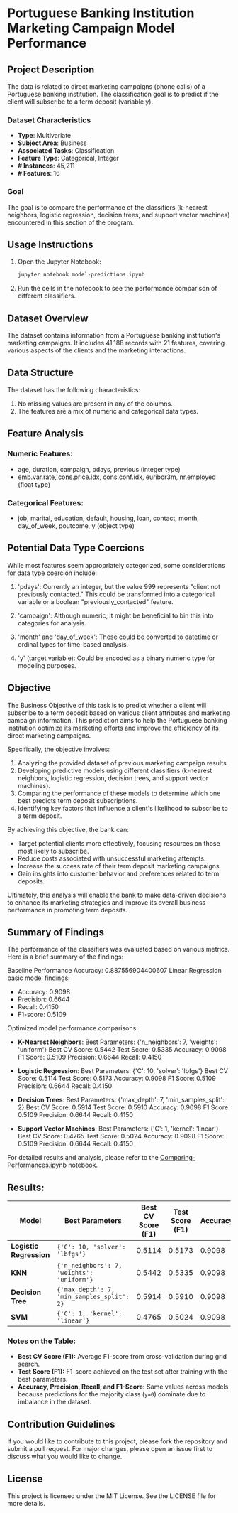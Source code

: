 # Portuguese Banking Institution Marketing Campaign Model Performance

## Project Description
The data is related to direct marketing campaigns (phone calls) of a Portuguese banking institution. The classification goal is to predict if the client will subscribe to a term deposit (variable y).

### Dataset Characteristics
- **Type**: Multivariate
- **Subject Area**: Business
- **Associated Tasks**: Classification
- **Feature Type**: Categorical, Integer
- **# Instances**: 45,211
- **# Features**: 16

### Goal
The goal is to compare the performance of the classifiers (k-nearest neighbors, logistic regression, decision trees, and support vector machines) encountered in this section of the program.

## Usage Instructions
1. Open the Jupyter Notebook:
    ```sh
    jupyter notebook model-predictions.ipynb
    ```
2. Run the cells in the notebook to see the performance comparison of different classifiers.

## Dataset Overview

The dataset contains information from a Portuguese banking institution's marketing campaigns. It includes 41,188 records with 21 features, covering various aspects of the clients and the marketing interactions.

## Data Structure

The dataset has the following characteristics:

1. No missing values are present in any of the columns.
2. The features are a mix of numeric and categorical data types.

## Feature Analysis

### Numeric Features:
- age, duration, campaign, pdays, previous (integer type)
- emp.var.rate, cons.price.idx, cons.conf.idx, euribor3m, nr.employed (float type)

### Categorical Features:
- job, marital, education, default, housing, loan, contact, month, day_of_week, poutcome, y (object type)

## Potential Data Type Coercions

While most features seem appropriately categorized, some considerations for data type coercion include:

1. 'pdays': Currently an integer, but the value 999 represents "client not previously contacted." This could be transformed into a categorical variable or a boolean "previously_contacted" feature.

2. 'campaign': Although numeric, it might be beneficial to bin this into categories for analysis.

3. 'month' and 'day_of_week': These could be converted to datetime or ordinal types for time-based analysis.

4. 'y' (target variable): Could be encoded as a binary numeric type for modeling purposes.


## Objective

The Business Objective of this task is to predict whether a client will subscribe to a term deposit based on various client attributes and marketing campaign information. This prediction aims to help the Portuguese banking institution optimize its marketing efforts and improve the efficiency of its direct marketing campaigns.

Specifically, the objective involves:

1. Analyzing the provided dataset of previous marketing campaign results.
2. Developing predictive models using different classifiers (k-nearest neighbors, logistic regression, decision trees, and support vector machines).
3. Comparing the performance of these models to determine which one best predicts term deposit subscriptions.
4. Identifying key factors that influence a client's likelihood to subscribe to a term deposit.

By achieving this objective, the bank can:

- Target potential clients more effectively, focusing resources on those most likely to subscribe.
- Reduce costs associated with unsuccessful marketing attempts.
- Increase the success rate of their term deposit marketing campaigns.
- Gain insights into customer behavior and preferences related to term deposits.

Ultimately, this analysis will enable the bank to make data-driven decisions to enhance its marketing strategies and improve its overall business performance in promoting term deposits.


## Summary of Findings
The performance of the classifiers was evaluated based on various metrics. Here is a brief summary of the findings:

Baseline Performance Accuracy: 0.887556904400607
Linear Regression basic model findings:
- Accuracy: 0.9098
- Precision: 0.6644
- Recall: 0.4150
- F1-score: 0.5109

Optimized model performance comparisons:
- **K-Nearest Neighbors**:
    Best Parameters: {'n_neighbors': 7, 'weights': 'uniform'}
    Best CV Score: 0.5442
    Test Score: 0.5335
    Accuracy: 0.9098
    F1 Score: 0.5109
    Precision: 0.6644
    Recall: 0.4150

- **Logistic Regression**:
    Best Parameters: {'C': 10, 'solver': 'lbfgs'}
    Best CV Score: 0.5114
    Test Score: 0.5173
    Accuracy: 0.9098
    F1 Score: 0.5109
    Precision: 0.6644
    Recall: 0.4150

- **Decision Trees**:
    Best Parameters: {'max_depth': 7, 'min_samples_split': 2}
    Best CV Score: 0.5914
    Test Score: 0.5910
    Accuracy: 0.9098
    F1 Score: 0.5109
    Precision: 0.6644
    Recall: 0.4150

- **Support Vector Machines**:
    Best Parameters: {'C': 1, 'kernel': 'linear'}
    Best CV Score: 0.4765
    Test Score: 0.5024
    Accuracy: 0.9098
    F1 Score: 0.5109
    Precision: 0.6644
    Recall: 0.4150

For detailed results and analysis, please refer to the [Comparing-Performances.ipynb](http://_vscodecontentref_/0) notebook.

## Results:


| **Model**              | **Best Parameters**                  | **Best CV Score (F1)** | **Test Score (F1)** | **Accuracy** | **Precision** | **Recall** | **F1-Score** |
|-------------------------|---------------------------------------|-------------------------|----------------------|--------------|---------------|------------|--------------|
| **Logistic Regression** | `{'C': 10, 'solver': 'lbfgs'}`       | 0.5114                 | 0.5173               | 0.9098       | 0.6644        | 0.4150     | 0.5109       |
| **KNN**                | `{'n_neighbors': 7, 'weights': 'uniform'}` | 0.5442                 | 0.5335               | 0.9098       | 0.6644        | 0.4150     | 0.5109       |
| **Decision Tree**       | `{'max_depth': 7, 'min_samples_split': 2}` | 0.5914                 | 0.5910               | 0.9098       | 0.6644        | 0.4150     | 0.5109       |
| **SVM**                | `{'C': 1, 'kernel': 'linear'}`       | 0.4765                 | 0.5024               | 0.9098       | 0.6644        | 0.4150     | 0.5109       |

### **Notes on the Table:**
- **Best CV Score (F1):** Average F1-score from cross-validation during grid search.
- **Test Score (F1):** F1-score achieved on the test set after training with the best parameters.
- **Accuracy, Precision, Recall, and F1-Score:** Same values across models because predictions for the majority class (`y=0`) dominate due to imbalance in the dataset.


## Contribution Guidelines
If you would like to contribute to this project, please fork the repository and submit a pull request. For major changes, please open an issue first to discuss what you would like to change.

## License
This project is licensed under the MIT License. See the LICENSE file for more details.